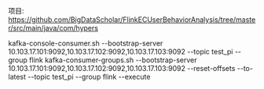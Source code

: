 项目:
https://github.com/BigDataScholar/FlinkECUserBehaviorAnalysis/tree/master/src/main/java/com/hypers

kafka-console-consumer.sh --bootstrap-server 10.103.17.101:9092,10.103.17.102:9092,10.103.17.103:9092 --topic test_pi --group flink
kafka-consumer-groups.sh --bootstrap-server 10.103.17.101:9092,10.103.17.102:9092,10.103.17.103:9092 --reset-offsets --to-latest  --topic test_pi --group flink --execute